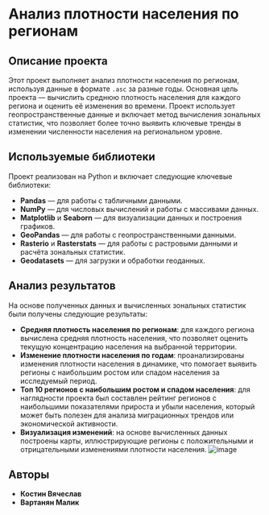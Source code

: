 # Анализ плотности населения по регионам

## Описание проекта

Этот проект выполняет анализ плотности населения по регионам, используя данные в формате `.asc` за разные годы. Основная цель проекта — вычислить среднюю плотность населения для каждого региона и оценить её изменения во времени. Проект использует геопространственные данные и включает метод вычисления зональных статистик, что позволяет более точно выявить ключевые тренды в изменении численности населения на региональном уровне.

## Используемые библиотеки

Проект реализован на Python и включает следующие ключевые библиотеки:

- **Pandas** — для работы с табличными данными.
- **NumPy** — для числовых вычислений и работы с массивами данных.
- **Matplotlib** и **Seaborn** — для визуализации данных и построения графиков.
- **GeoPandas** — для работы с геопространственными данными.
- **Rasterio** и **Rasterstats** — для работы с растровыми данными и расчёта зональных статистик.
- **Geodatasets** — для загрузки и обработки геоданных.

## Анализ результатов

На основе полученных данных и вычисленных зональных статистик были получены следующие результаты:

- **Средняя плотность населения по регионам**: для каждого региона вычислена средняя плотность населения, что позволяет оценить текущую концентрацию населения на выбранной территории.
- **Изменение плотности населения по годам**: проанализированы изменения плотности населения в динамике, что помогает выявить регионы с наибольшим ростом или спадом населения за исследуемый период.
- **Топ 10 регионов с наибольшим ростом и спадом населения**: для наглядности проекта был составлен рейтинг регионов с наибольшими показателями прироста и убыли населения, который может быть полезен для анализа миграционных трендов или экономической активности.
- **Визуализация изменений**: на основе вычисленных данных построены карты, иллюстрирующие регионы с положительными и отрицательными изменениями плотности населения.
![image](https://github.com/user-attachments/assets/7e1ca0e5-bb83-4ab1-9c47-bfc5e0203148)


## Авторы

- **Костин Вячеслав**
- **Вартанян Малик**


